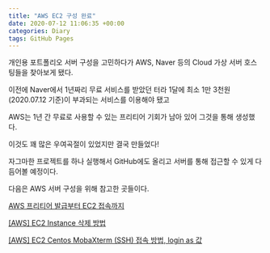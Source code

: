 ```yaml
---
title: "AWS EC2 구성 완료"
date: 2020-07-12 11:06:35 +00:00
categories: Diary
tags: GitHub Pages
---
```


개인용 포트폴리오 서버 구성을 고민하다가 AWS, Naver 등의 Cloud 가상 서버 호스팅들을 찾아보게 됐다.

이전에 Naver에서 1년짜리 무료 서비스를 받았던 터라 1달에 최소 1만 3천원(2020.07.12 기준)이 부과되는 서비스를 이용해야 됐고

AWS는 1년 간 무료로 사용할 수 있는 프리티어 기회가 남아 있어 그것을 통해 생성했다.

이것도 꽤 많은 우여곡절이 있었지만 결국 만들었다!

자그마한 프로젝트를 하나 실행해서 GitHub에도 올리고 서버를 통해 접근할 수 있게 다듬어볼 예정이다.

다음은 AWS 서버 구성을 위해 참고한 곳들이다.

[AWS 프리티어 발급부터 EC2 접속까지](https://taetaetae.github.io/2019/04/14/aws-freetier-create-and-ssh-access/)

[[AWS] EC2 Instance 삭제 방법](https://88240.tistory.com/484)

[[AWS] EC2 Centos MobaXterm (SSH) 접속 방법, login as 값](https://gethlemn.tistory.com/12)
